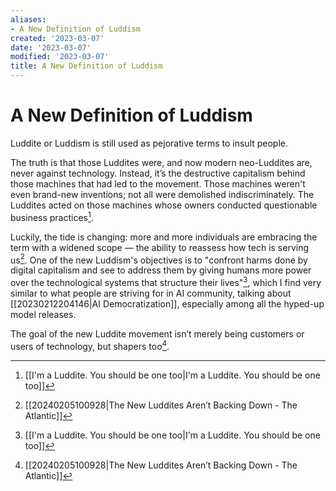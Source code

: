 ```yaml
---
aliases:
- A New Definition of Luddism
created: '2023-03-07'
date: '2023-03-07'
modified: '2023-03-07'
title: A New Definition of Luddism
---
```


# A New Definition of Luddism

Luddite or Luddism is still used as pejorative terms to insult people.

The truth is that those Luddites were, and now modern neo-Luddites are, never against technology. Instead, it’s the destructive capitalism behind those machines that had led to the movement. Those machines weren't even brand-new inventions; not all were demolished indiscriminately. The Luddites acted on those machines whose owners conducted questionable business practices[^1].

Luckily, the tide is changing: more and more individuals are embracing the term with a widened scope — the ability to reassess how tech is serving us[^2]. One of the new Luddism's objectives is to "confront harms done by digital capitalism and see to address them by giving humans more power over the technological systems that structure their lives"[^1], which I find very similar to what people are striving for in AI community, talking about [[20230212204146|AI Democratization]], especially among all the hyped-up model releases.

The goal of the new Luddite movement isn’t merely being customers or users of technology, but shapers too[^2].

[^1]: [[I'm a Luddite. You should be one too|I'm a Luddite. You should be one too]]
[^2]: [[20240205100928|The New Luddites Aren’t Backing Down - The Atlantic]]